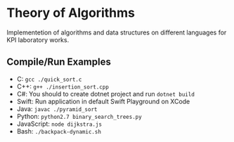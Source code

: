 # Theory of Algorithms
Implementetion of algorithms and data structures on different languages for KPI laboratory works.

## Compile/Run Examples
- C: `gcc ./quick_sort.c`
- C++: `g++ ./insertion_sort.cpp`
- C#: You should to create dotnet project and run `dotnet build`
- Swift: Run application in default Swift Playground on XCode
- Java: `javac ./pyramid_sort`
- Python: `python2.7 binary_search_trees.py`
- JavaScript: `node dijkstra.js`
- Bash: `./backpack-dynamic.sh`
